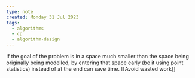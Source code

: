 ```yaml
---
type: note
created: Monday 31 Jul 2023
tags:
  - algorithms
  - cp
  - algorithm-design
---
```

If the goal of the problem is in a space much smaller than the space being originally being modelled, by entering that space early (be it using point statistics) instead of at the end can save time. [[Avoid wasted work]]

